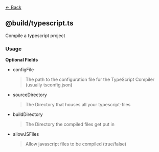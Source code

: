[<- Back](../index.md)

## @build/typescript.ts

Compile a typescript project

### Usage

**Optional Fields**

-   configFile

    > The path to the configuration file for the TypeScript Compiler (usually tsconfig.json)

-   sourceDirectory

    > The Directory that houses all your typescript-files

-   buildDirectory

    > The Directory the compiled files get put in

-   allowJSFiles

    > Allow javascript files to be compiled (true/false)